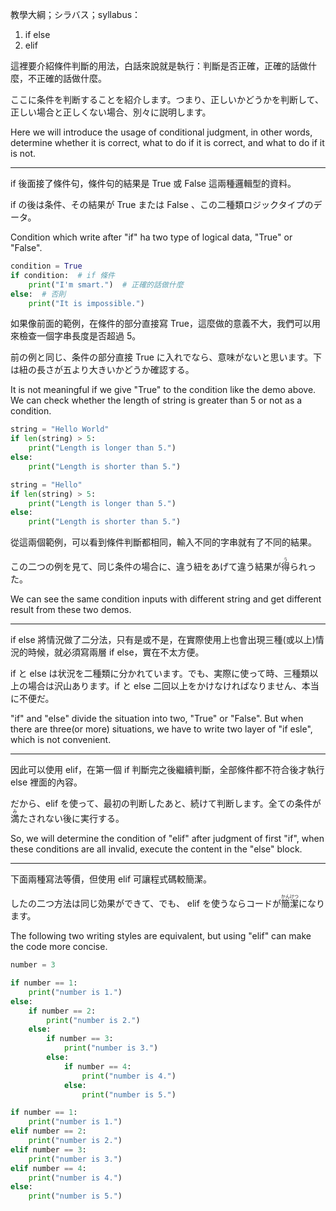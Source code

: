 教學大綱；シラバス；syllabus：
1. if else
2. elif

這裡要介紹條件判斷的用法，白話來說就是執行：判斷是否正確，正確的話做什麼，不正確的話做什麼。

ここに条件を判断することを紹介します。つまり、正しいかどうかを判断して、正しい場合と正しくない場合、別々に説明します。

Here we will introduce the usage of conditional judgment, in other words, determine whether it is correct, what to do if it is correct, and what to do if it is not.

---

if 後面接了條件句，條件句的結果是 True 或 False 這兩種邏輯型的資料。

if の後は条件、その結果が True または False 、この二種類ロジックタイプのデータ。

Condition which write after "if" ha two type of logical data, "True" or "False".

```python
condition = True
if condition:  # if 條件
    print("I'm smart.")  # 正確的話做什麼
else:  # 否則
    print("It is impossible.")
```

如果像前面的範例，在條件的部分直接寫 True，這麼做的意義不大，我們可以用來檢查一個字串長度是否超過 5。

前の例と同じ、条件の部分直接 True に入れでなら、意味がないと思います。下は紐の長さが五より大きいかどうか確認する。

It is not meaningful if we give "True" to the condition like the demo above. We can check whether the length of string is greater than 5 or not as a condition.

```python
string = "Hello World"
if len(string) > 5:
    print("Length is longer than 5.")
else:
    print("Length is shorter than 5.")

string = "Hello"
if len(string) > 5:
    print("Length is longer than 5.")
else:
    print("Length is shorter than 5.")
```

從這兩個範例，可以看到條件判斷都相同，輸入不同的字串就有了不同的結果。

この二つの例を見て、同じ条件の場合に、違う紐をあげて違う結果が<ruby>得<rt>う</rt></ruby>られった。

We can see the same condition inputs with different string and get different result from these two demos.

---

if else 將情況做了二分法，只有是或不是，在實際使用上也會出現三種(或以上)情況的時候，就必須寫兩層 if else，實在不太方便。

if と else は状況を二種類に分かれています。でも、実際に使って時、三種類以上の場合は沢山あります。if と else 二回以上をかけなければなりません、本当に不便だ。

"if" and "else" divide the situation into two, "True" or "False". But when there are three(or more) situations, we have to write two layer of "if esle", which is not convenient.

---

因此可以使用 elif，在第一個 if 判斷完之後繼續判斷，全部條件都不符合後才執行 else 裡面的內容。

だから、elif を使って、最初の判断したあと、続けて判断します。全ての条件が<ruby>満<rt>み</rt></ruby>たされない後に実行する。

So, we will determine the condition of "elif" after judgment of first "if", when these conditions are all invalid, execute the content in the "else" block.

---

下面兩種寫法等價，但使用 elif 可讓程式碼較簡潔。

したの二つ方法は同じ効果ができて、でも、 elif を使うならコードが<ruby>簡潔<rt>かんけつ</rt></ruby>になります。

The following two writing styles are equivalent, but using "elif" can make the code more concise.

```python
number = 3

if number == 1:
    print("number is 1.")
else:
    if number == 2:
        print("number is 2.")
    else:
        if number == 3:
            print("number is 3.")
        else:
            if number == 4:
                print("number is 4.")
            else:
                print("number is 5.")

if number == 1:
    print("number is 1.")
elif number == 2:
    print("number is 2.")
elif number == 3:
    print("number is 3.")
elif number == 4:
    print("number is 4.")
else:
    print("number is 5.")
```